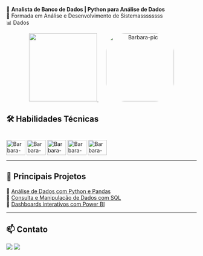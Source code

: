 💾 **Analista de Banco de Dados | Python para Análise de Dados**  
📘 Formada em Análise e Desenvolvimento de Sistemassssssss<br>
📊 Dados
  

<div align="center">
  <!-- Gráfico de contribuições do GitHub -->
  <a href="https://github.com/BarbaraBarreto">
    <img height="180em" src="https://github-readme-stats.vercel.app/api?username=BarbaraBarreto&show_icons=true&theme=react&include_all_commits=true&count_private=true"/>
  </a>
  <!-- Imagem da boneca ao lado do gráfico -->
  <img src="https://i.picasion.com/pic92/0f2890a056db3ac0f32b766a6362bd2d.gif" 
       alt="Barbara-pic" 
       width="180" 
       style="border-radius: 50px; margin-left: 20px;">
</div>

## 🛠️ **Habilidades Técnicas**
<div style="display: inline_block"><br>
  <img align="center" alt="Barbara-Python" height="40" width="50" src="https://cdn.jsdelivr.net/gh/devicons/devicon/icons/python/python-original.svg">
  <img align="center" alt="Barbara-SQL" height="40" width="50" src="https://cdn.jsdelivr.net/gh/devicons/devicon/icons/mysql/mysql-original-wordmark.svg">
  <img align="center" alt="Barbara-PostgreSQL" height="40" width="50" src="https://cdn.jsdelivr.net/gh/devicons/devicon/icons/postgresql/postgresql-original-wordmark.svg">
  <img align="center" alt="Barbara-Pandas" height="40" width="50" src="https://cdn.jsdelivr.net/gh/devicons/devicon/icons/pandas/pandas-original-wordmark.svg">
  <img align="center" alt="Barbara-PowerBI" height="40" width="50" src="https://upload.wikimedia.org/wikipedia/commons/c/cf/New_Power_BI_Logo.svg">
</div>

---

## 📌 **Principais Projetos**
🔹 [Análise de Dados com Python e Pandas](https://github.com/BarbaraBarreto/projeto1)  
🔹 [Consulta e Manipulação de Dados com SQL](https://github.com/BarbaraBarreto/projeto2)  
🔹 [Dashboards interativos com Power BI](https://github.com/BarbaraBarreto/projeto3)  

---

## 📫 **Contato**
<div> 
  <a href = "mailto:bbarretobarros@gmail.com"><img src="https://img.shields.io/badge/-Gmail-%23333?style=for-the-badge&logo=gmail&logoColor=white" target="_blank"></a>
  <a href="https://www.linkedin.com/in/barbara-barreto-725312185/" target="_blank"><img src="https://img.shields.io/badge/-LinkedIn-%230077B5?style=for-the-badge&logo=linkedin&logoColor=white" target="_blank"></a> 
</div>
